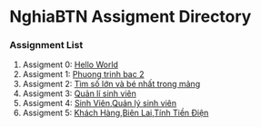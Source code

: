 # NghiaBTN Assigment Directory

### Assignment List

1. Assigment 0: [Hello World](https://github.com/FASTTRACKSE/FFSE1704_LP3/blob/master/Assignments/NghiaBTN/hello.php)
2. Assigment 1: [Phuong trinh bac 2](https://github.com/FASTTRACKSE/FFSE1703.JavaCore/blob/master/Assignments/NghiaBTN/MySample1/src/fasttrack/edu/vn/phuongtrinhbac2.java)
3. Assigment 2: [Tìm số lớn và bé nhất trong mảng](https://github.com/FASTTRACKSE/FFSE1703.JavaCore/blob/master/Assignments/NghiaBTN/MySample1/src/fasttrack/edu/vn/vonglap.java)
4. Assigment 3: [Quản lí sinh viên](https://github.com/FASTTRACKSE/FFSE1703.JavaCore/blob/master/Assignments/NghiaBTN/Quanlisinhvien/src/fasttrack/edu/vn/assigment/Quanlisinhvien.java)
5. Assigment 4: [Sinh Viên](https://github.com/FASTTRACKSE/FFSE1703.JavaCore/blob/master/Assignments/NghiaBTN/Quanlisinhvien/src/fasttrack/edu/vn/assigment/SinhVien.java),[Quản lý sinh viên](https://github.com/FASTTRACKSE/FFSE1703.JavaCore/blob/master/Assignments/NghiaBTN/Quanlisinhvien/src/fasttrack/edu/vn/assigment/Quanlysinhvien.java)
6. Assigment 5: [Khách Hàng](https://github.com/FASTTRACKSE/FFSE1703.JavaCore/blob/master/Assignments/NghiaBTN/QuanLyTienDien/src/ffse1703/javacore/oop2/model/KhachHang.java),[Biên Lai](https://github.com/FASTTRACKSE/FFSE1703.JavaCore/blob/master/Assignments/NghiaBTN/QuanLyTienDien/src/ffse1703/javacore/oop2/model/BienLai.java),[Tính Tiền Điện](https://github.com/FASTTRACKSE/FFSE1703.JavaCore/blob/master/Assignments/NghiaBTN/QuanLyTienDien/src/ffse1703/javacore/oop2/main/SoTienDien.java)